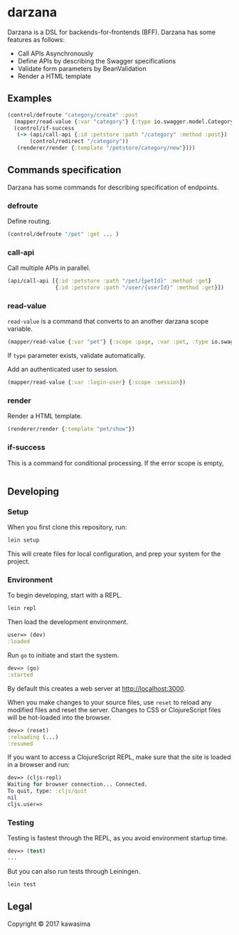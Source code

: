 # darzana

Darzana is a DSL for backends-for-frontends (BFF). Darzana has some features as follows:

- Call APIs Asynchronously
- Define APIs by describing the Swagger specifications
- Validate form parameters by BeanValidation
- Render a HTML template

## Examples

```clj
(control/defroute "category/create" :post
  (mapper/read-value {:var "category"} {:type io.swagger.model.Category :var :category})
  (control/if-success
   (-> (api/call-api {:id :petstore :path "/category" :method :post})
       (control/redirect "/category"))
   (renderer/render {:template "/petstore/category/new"})))
```

## Commands specification

Darzana has some commands for describing specification of endpoints.

### defroute

Define routing.

```clj
(control/defroute "/pet" :get ... )
```

### call-api

Call multiple APIs in parallel.

```clj
(api/call-api [{:id :petstore :path "/pet/{petId}" :method :get}
               {:id :petstore :path "/user/{userId}" :method :get}])
```

### read-value

`read-value` is a command that converts to an another darzana scope variable.

```clj
(mapper/read-value {:var "pet"} {:scope :page, :var :pet, :type io.swagger.model.Pet})
```

If `type` parameter exists, validate automatically.

Add an authenticated user to session.

```clj
(mapper/read-value {:var :login-user} {:scope :session})
```

### render

Render a HTML template.

```clj
(renderer/render {:template "pet/show"})
```

### if-success

This is a command for conditional processing. If the error scope is empty,

```clj
```

## Developing

### Setup

When you first clone this repository, run:

```sh
lein setup
```

This will create files for local configuration, and prep your system
for the project.

### Environment

To begin developing, start with a REPL.

```sh
lein repl
```

Then load the development environment.

```clojure
user=> (dev)
:loaded
```

Run `go` to initiate and start the system.

```clojure
dev=> (go)
:started
```

By default this creates a web server at <http://localhost:3000>.

When you make changes to your source files, use `reset` to reload any
modified files and reset the server. Changes to CSS or ClojureScript
files will be hot-loaded into the browser.

```clojure
dev=> (reset)
:reloading (...)
:resumed
```

If you want to access a ClojureScript REPL, make sure that the site is loaded
in a browser and run:

```clojure
dev=> (cljs-repl)
Waiting for browser connection... Connected.
To quit, type: :cljs/quit
nil
cljs.user=>
```

### Testing

Testing is fastest through the REPL, as you avoid environment startup
time.

```clojure
dev=> (test)
...
```

But you can also run tests through Leiningen.

```sh
lein test
```


## Legal

Copyright © 2017 kawasima

